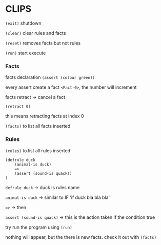 # CLIPS 

`(exit)` shutdown

`(clear)` clear rules and facts

`(reset)` removes facts but not rules

`(run)` start execute

### Facts

facts declaration 
`(assert (colour green))`

every assert create a fact `<Fact-0>`, the number will increment

facts retract -> cancel a fact

`(retract 0)`

this means retracting facts at index 0


`(facts)` to list all facts inserted

### Rules

`(rules)` to list all rules inserted

```
(defrule duck
    (animal-is duck)
    =>
    (assert (sound-is quack))
)
```

`defrule duck` -> duck is rules name

`animal-is duck` -> similar to IF 'if duck bla bla bla'

`=>` -> then

`assert (sound-is quack)` -> this is the action taken if the condition true


try run the program using `(run)`

nothing will appear, but the there is new facts. 
check it out with `(facts)`



